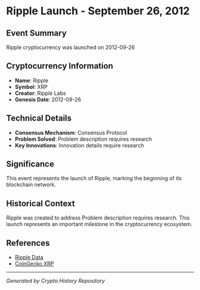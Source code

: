 # Ripple Launch - September 26, 2012

## Event Summary
Ripple cryptocurrency was launched on 2012-09-26

## Cryptocurrency Information
- **Name**: Ripple
- **Symbol**: XRP
- **Creator**: Ripple Labs
- **Genesis Date**: 2012-09-26

## Technical Details
- **Consensus Mechanism**: Consensus Protocol
- **Problem Solved**: Problem description requires research
- **Key Innovations**: Innovation details require research

## Significance
This event represents the launch of Ripple, marking the beginning of its blockchain network.

## Historical Context
Ripple was created to address Problem description requires research. This launch represents an important milestone in the cryptocurrency ecosystem.

## References
- [Ripple Data](../cryptocurrencies/xrp.json)
- [CoinGecko XRP](https://www.coingecko.com/en/coins/xrp)

---
*Generated by Crypto History Repository*
